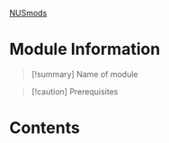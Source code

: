 [NUSmods](https://nusmods.com/courses/XXXX)
# Module Information

> [!summary] Name of module

> [!caution] Prerequisites

# Contents
